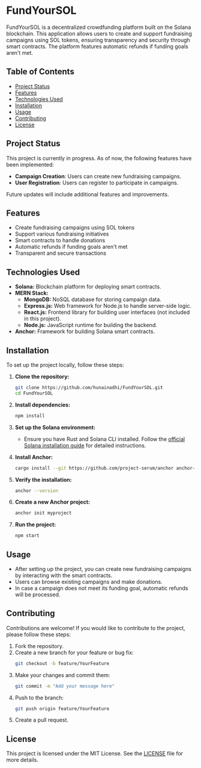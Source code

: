 # FundYourSOL

FundYourSOL is a decentralized crowdfunding platform built on the Solana blockchain. This application allows users to create and support fundraising campaigns using SOL tokens, ensuring transparency and security through smart contracts. The platform features automatic refunds if funding goals aren't met.

## Table of Contents

- [Project Status](#project-status)
- [Features](#features)
- [Technologies Used](#technologies-used)
- [Installation](#installation)
- [Usage](#usage)
- [Contributing](#contributing)
- [License](#license)

## Project Status

This project is currently in progress. As of now, the following features have been implemented:

- **Campaign Creation**: Users can create new fundraising campaigns.
- **User Registration**: Users can register to participate in campaigns.

Future updates will include additional features and improvements.


## Features

- Create fundraising campaigns using SOL tokens
- Support various fundraising initiatives
- Smart contracts to handle donations
- Automatic refunds if funding goals aren't met
- Transparent and secure transactions

## Technologies Used

- **Solana:** Blockchain platform for deploying smart contracts.
- **MERN Stack:**
  - **MongoDB:** NoSQL database for storing campaign data.
  - **Express.js:** Web framework for Node.js to handle server-side logic.
  - **React.js:** Frontend library for building user interfaces (not included in this project).
  - **Node.js:** JavaScript runtime for building the backend.
- **Anchor:** Framework for building Solana smart contracts.

## Installation

To set up the project locally, follow these steps:

1. **Clone the repository:**
   ```bash
   git clone https://github.com/hunainadhi/FundYourSOL.git
   cd FundYourSOL
   ```

2. **Install dependencies:**
   ```bash
   npm install
   ```

3. **Set up the Solana environment:**
   - Ensure you have Rust and Solana CLI installed. Follow the [official Solana installation guide](https://docs.solana.com/cli/install-solana-cli-tools) for detailed instructions.

4. **Install Anchor:**
   ```bash
   cargo install --git https://github.com/project-serum/anchor anchor-cli --locked
   ```

5. **Verify the installation:**
   ```bash
   anchor --version
   ```

6. **Create a new Anchor project:**
   ```bash
   anchor init myproject
   ```

7. **Run the project:**
   ```bash
   npm start
   ```

## Usage

- After setting up the project, you can create new fundraising campaigns by interacting with the smart contracts.
- Users can browse existing campaigns and make donations.
- In case a campaign does not meet its funding goal, automatic refunds will be processed.

## Contributing

Contributions are welcome! If you would like to contribute to the project, please follow these steps:

1. Fork the repository.
2. Create a new branch for your feature or bug fix:
   ```bash
   git checkout -b feature/YourFeature
   ```
3. Make your changes and commit them:
   ```bash
   git commit -m "Add your message here"
   ```
4. Push to the branch:
   ```bash
   git push origin feature/YourFeature
   ```
5. Create a pull request.

## License

This project is licensed under the MIT License. See the [LICENSE](LICENSE) file for more details.
